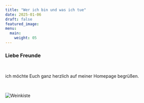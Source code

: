```yaml
---
title: "Wer ich bin und was ich tue"
date: 2025-01-06
draft: false
featured_image:
menu:
  main:
    weight: 05
---
```

### Liebe Freunde
<br>

ich möchte Euch ganz herzlich auf meiner Homepage begrüßen.

<br />

![Weinkiste](/weinflaschenInKiste_640.jpg "Weinflaschen in Kiste")


